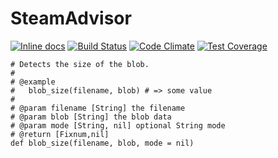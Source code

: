 SteamAdvisor
============

[![Inline docs](http://inch-ci.org/github/NicosKaralis/SteamAdvisor.svg?branch=master&style=flat)](http://inch-ci.org/github/NicosKaralis/SteamAdvisor)
[![Build Status](https://travis-ci.org/NicosKaralis/SteamAdvisor.svg?branch=master)](https://travis-ci.org/NicosKaralis/SteamAdvisor)
[![Code Climate](https://codeclimate.com/github/NicosKaralis/SteamAdvisor/badges/gpa.svg)](https://codeclimate.com/github/NicosKaralis/SteamAdvisor)
[![Test Coverage](https://codeclimate.com/github/NicosKaralis/SteamAdvisor/badges/coverage.svg)](https://codeclimate.com/github/NicosKaralis/SteamAdvisor)


    # Detects the size of the blob.
    #
    # @example
    #   blob_size(filename, blob) # => some value
    #
    # @param filename [String] the filename
    # @param blob [String] the blob data
    # @param mode [String, nil] optional String mode
    # @return [Fixnum,nil]
    def blob_size(filename, blob, mode = nil)
